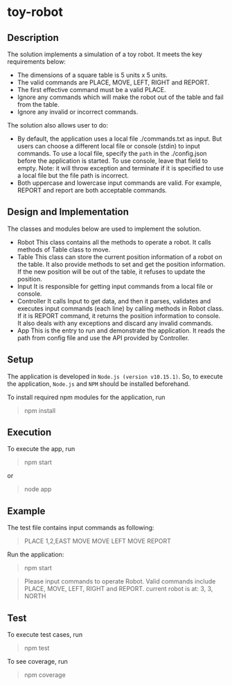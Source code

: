 # toy-robot

## Description
The solution implements a simulation of a toy robot. It meets the key requirements below:
* The dimensions of a square table is 5 units x 5 units.
* The valid commands are PLACE, MOVE, LEFT, RIGHT and REPORT.
* The first effective command must be a valid PLACE.
* Ignore any commands which will make the robot out of the table and fail from the table.
* Ignore any invalid or incorrect commands.

The solution also allows user to do:
* By default, the application uses a local file ./commands.txt as input. But users can choose a different local file or console (stdin) to input commands.
To use a local file, specify the `path` in the ./config.json  before the application is started. To use console, leave that field to empty.
Note: it will throw exception and terminate if it is specified to use a local file but the file path is incorrect.
* Both uppercase and lowercase input commands are valid. For example, REPORT and report are both acceptable commands.
 
## Design and Implementation
The classes and modules below are used to implement the solution.
* Robot
This class contains all the methods to operate a robot. It calls methods of Table class to move.
* Table
This class can store the current position information of a robot on the table. It also provide methods to set and get the position information. If the new position will be out of the table, it refuses to update the position.
* Input
It is responsible for getting input commands from a local file or console.
* Controller
It calls Input to get data, and then it parses, validates and executes input commands (each line) by calling methods in Robot class. If it is REPORT command, it returns the position information to console. It also deals with any exceptions and discard any invalid commands.
* App
This is the entry to run and demonstrate the application. It reads the path from config file and use the API provided by Controller.

## Setup
The application is developed in `Node.js (version v10.15.1)`. So, to execute the application, `Node.js` and `NPM` should be installed beforehand.

To install required npm modules for the application, run
> npm install 

## Execution
To execute the app, run
> npm start

or
> node app

## Example
The test file contains input commands as following: 
> PLACE 1,2,EAST
> MOVE
> MOVE
> LEFT
> MOVE
> REPORT

Run the application:

> npm start

> Please input commands to operate Robot. Valid commands include PLACE, MOVE, LEFT, RIGHT and REPORT.
> current robot is at: 3, 3, NORTH

## Test
To execute test cases, run
> npm test

To see coverage, run
> npm coverage


